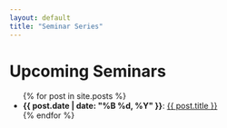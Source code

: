```yaml
---
layout: default
title: "Seminar Series"
---
```


# Upcoming Seminars

<ul>
  {% for post in site.posts %}
    <li>
      <strong>{{ post.date | date: "%B %d, %Y" }}</strong>:
      <a href="{{ site.baseurl }}{{ post.url }}">{{ post.title }}</a>
    </li>
  {% endfor %}
</ul>
